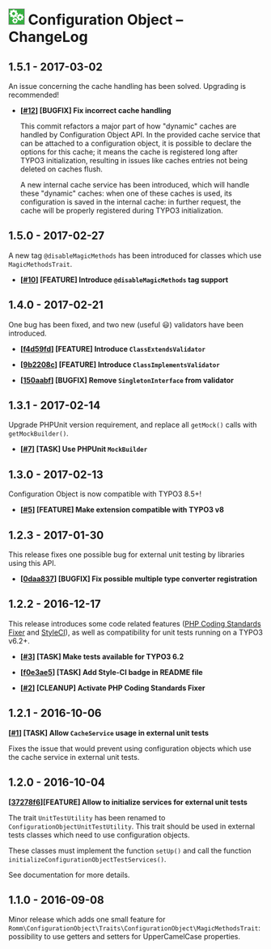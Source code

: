 # ![Configuration Object](Documentation/Images/configuration-object-icon@medium.png) Configuration Object – ChangeLog

1.5.1 - 2017-03-02
------------------

An issue concerning the cache handling has been solved. Upgrading is recommended!

 - **[[#12](https://github.com/romm/configuration_object/pull/12)] [BUGFIX] Fix incorrect cache handling**

   This commit refactors a major part of how "dynamic" caches are handled by Configuration Object API. In the provided cache service that can be attached to a configuration object, it is possible to declare the options for this cache; it means the cache is registered long after TYPO3 initialization, resulting in issues like caches entries not being deleted on caches flush.

   A new internal cache service has been introduced, which will handle these "dynamic" caches: when one of these caches is used, its configuration is saved in the internal cache: in further request, the cache will be properly registered during TYPO3 initialization.

1.5.0 - 2017-02-27
------------------

A new tag `@disableMagicMethods` has been introduced for classes which use `MagicMethodsTrait`.

 - **[[#10](https://github.com/romm/configuration_object/pull/10)] [FEATURE] Introduce `@disableMagicMethods` tag support**

1.4.0 - 2017-02-21
------------------

One bug has been fixed, and two new (useful 😃) validators have been introduced.

 - **[[f4d59fd](https://github.com/romm/configuration_object/commit/f4d59fd335943d16ef78095aceb45464db4e6de5)] [FEATURE] Introduce `ClassExtendsValidator`**

 - **[[9b2208c](https://github.com/romm/configuration_object/commit/9b2208c2529d64271b7a339169dc7440128d81fe)] [FEATURE] Introduce `ClassImplementsValidator`**

 - **[[150aabf](https://github.com/romm/configuration_object/commit/150aabfbf0b432acf0582f0f9f02fb3a3e62b925)] [BUGFIX] Remove `SingletonInterface` from validator**

1.3.1 - 2017-02-14
------------------

Upgrade PHPUnit version requirement, and replace all `getMock()` calls with `getMockBuilder()`.

- **[[#7](https://github.com/romm/configuration_object/pull/7)] [TASK] Use PHPUnit `MockBuilder`**

1.3.0 - 2017-02-13
------------------

Configuration Object is now compatible with TYPO3 8.5+!

- **[[#5](https://github.com/romm/configuration_object/pull/5)] [FEATURE] Make extension compatible with TYPO3 v8**

1.2.3 - 2017-01-30
------------------

This release fixes one possible bug for external unit testing by libraries using this API.

- **[[0daa837](https://github.com/romm/configuration_object/commit/0daa8370c27f0d180688b7b0140ddd209029b789)] [BUGFIX] Fix possible multiple type converter registration**

1.2.2 - 2016-12-17
------------------

This release introduces some code related features ([PHP Coding Standards Fixer](http://cs.sensiolabs.org/) and [StyleCI](https://styleci.io/)), as well as compatibility for unit tests running on a TYPO3 v6.2+.

- **[[#3](https://github.com/romm/configuration_object/pull/3)] [TASK] Make tests available for TYPO3 6.2**

- **[[f0e3ae5](https://github.com/romm/configuration_object/commit/f0e3ae55a3427e2b85e87da6c1c130c08f2263c8)] [TASK] Add Style-CI badge in README file**

- **[[#2](https://github.com/romm/configuration_object/pull/2)] [CLEANUP] Activate PHP Coding Standards Fixer**

1.2.1 - 2016-10-06
------------------

**[[#1](https://github.com/romm/configuration_object/pull/1)] [TASK] Allow `CacheService` usage in external unit tests**

Fixes the issue that would prevent using configuration objects which use the cache service in external unit tests.

1.2.0 - 2016-10-04
------------------

**[[37278f6](https://github.com/romm/configuration_object/commit/37278f690537d371467b61ee1eb79db29f779fa8)][FEATURE] Allow to initialize services for external unit tests**

The trait `UnitTestUtility` has been renamed to `ConfigurationObjectUnitTestUtility`. This trait should be used in external tests classes which need to use configuration objects.

These classes must implement the function `setUp()` and call the function `initializeConfigurationObjectTestServices()`.

See documentation for more details.

1.1.0 - 2016-09-08
------------------

Minor release which adds one small feature for `Romm\ConfigurationObject\Traits\ConfigurationObject\MagicMethodsTrait`: possibility to use getters and setters for UpperCamelCase properties.
